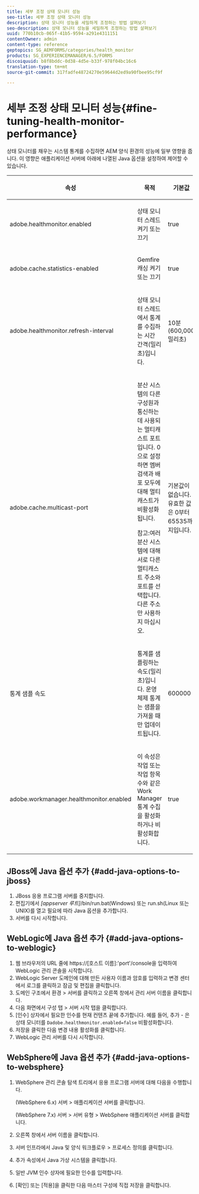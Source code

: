 ```yaml
---
title: 세부 조정 상태 모니터 성능
seo-title: 세부 조정 상태 모니터 성능
description: 상태 모니터 성능을 세밀하게 조정하는 방법 살펴보기
seo-description: 상태 모니터 성능을 세밀하게 조정하는 방법 살펴보기
uuid: 770b10cb-065f-41b5-9594-a291e4311151
contentOwner: admin
content-type: reference
geptopics: SG_AEMFORMS/categories/health_monitor
products: SG_EXPERIENCEMANAGER/6.5/FORMS
discoiquuid: b8f8bddc-0d38-4d5e-b33f-978f04bc16c6
translation-type: tm+mt
source-git-commit: 317fadfe48724270e59644d2ed9a90fbee95cf9f

---
```



# 세부 조정 상태 모니터 성능{#fine-tuning-health-monitor-performance}

상태 모니터를 채우는 시스템 통계를 수집하면 AEM 양식 환경의 성능에 일부 영향을 줍니다. 이 영향은 애플리케이션 서버에 아래에 나열된 Java 옵션을 설정하여 제어할 수 있습니다.

<table>
 <thead>
  <tr>
   <th><p>속성</p></th>
   <th><p>목적</p></th>
   <th><p>기본값</p></th>
  </tr>
 </thead>
 <tbody>
  <tr>
   <td><p>adobe.healthmonitor.enabled</p></td>
   <td><p>상태 모니터 스레드 켜기 또는 끄기</p></td>
   <td><p>true</p></td>
  </tr>
  <tr>
   <td><p>adobe.cache.statistics-enabled</p></td>
   <td><p>Gemfire 캐싱 켜기 또는 끄기</p></td>
   <td><p>true</p></td>
  </tr>
  <tr>
   <td><p>adobe.healthmonitor.refresh-interval</p></td>
   <td><p>상태 모니터 스레드에서 통계를 수집하는 시간 간격(밀리초)입니다.</p></td>
   <td><p>10분(600,000밀리초)</p></td>
  </tr>
  <tr>
   <td><p>adobe.cache.multicast-port</p></td>
   <td><p>분산 시스템의 다른 구성원과 통신하는 데 사용되는 멀티캐스트 포트입니다. 0으로 설정하면 멤버 검색과 배포 모두에 대해 멀티캐스트가 비활성화됩니다. </p><p>참고:여러 분산 시스템에 대해 서로 다른 멀티캐스트 주소와 포트를 선택합니다. 다른 주소만 사용하지 마십시오.</p></td>
   <td><p>기본값이 없습니다. 유효한 값은 0부터 65535까지입니다.</p></td>
  </tr>
  <tr>
   <td><p>통계 샘플 속도</p></td>
   <td><p>통계를 샘플링하는 속도(밀리초)입니다. 운영 체제 통계는 샘플을 가져올 때만 업데이트됩니다.</p></td>
   <td><p>600000</p></td>
  </tr>
  <tr>
   <td><p>adobe.workmanager.healthmonitor.enabled</p></td>
   <td><p>이 속성은 작업 또는 작업 항목 수와 같은 Work Manager 통계 수집을 활성화하거나 비활성화합니다.</p></td>
   <td><p>true</p></td>
  </tr>
 </tbody>
</table>

## JBoss에 Java 옵션 추가 {#add-java-options-to-jboss}

1. JBoss 응용 프로그램 서버를 중지합니다.
1. 편집기에서 *[appserver 루트]*/bin/run.bat(Windows) 또는 run.sh(Linux 또는 UNIX)를 열고 필요에 따라 Java 옵션을 추가합니다.
1. 서버를 다시 시작합니다.

## WebLogic에 Java 옵션 추가 {#add-java-options-to-weblogic}

1. 웹 브라우저의 URL 줄에 https://[호스트 이름]:&#39;port&#39;/console을 입력하여 WebLogic 관리 콘솔을 시작합니다.
1. WebLogic Server 도메인에 대해 만든 사용자 이름과 암호를 입력하고 변경 센터에서 로그를 클릭하고 잠금 및 편집을 클릭합니다.
1. 도메인 구조에서 환경 > 서버를 클릭하고 오른쪽 창에서 관리 서버 이름을 클릭합니다.
1. 다음 화면에서 구성 탭 > 서버 시작 탭을 클릭합니다.
1. [인수] 상자에서 필요한 인수를 현재 컨텐츠 끝에 추가합니다. 예를 들어, 추가 - 은 상태 모니터를 `Dadobe.healthmonitor.enabled=false` 비활성화합니다.
1. 저장을 클릭한 다음 변경 내용 활성화를 클릭합니다.
1. WebLogic 관리 서버를 다시 시작합니다.

## WebSphere에 Java 옵션 추가 {#add-java-options-to-websphere}

1. WebSphere 관리 콘솔 탐색 트리에서 응용 프로그램 서버에 대해 다음을 수행합니다.

   (WebSphere 6.x) 서버 > 애플리케이션 서버를 클릭합니다.

   (WebSphere 7.x) 서버 > 서버 유형 > WebSphere 애플리케이션 서버를 클릭합니다.

1. 오른쪽 창에서 서버 이름을 클릭합니다.
1. 서버 인프라에서 Java 및 양식 워크플로우 > 프로세스 정의를 클릭합니다.
1. 추가 속성에서 Java 가상 시스템을 클릭합니다.
1. 일반 JVM 인수 상자에 필요한 인수를 입력합니다.
1. [확인] 또는 [적용]을 클릭한 다음 마스터 구성에 직접 저장을 클릭합니다.

